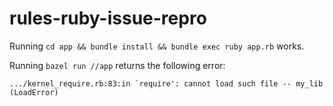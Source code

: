 # rules-ruby-issue-repro

Running `cd app && bundle install && bundle exec ruby app.rb` works.

Running `bazel run //app` returns the following error:

```
.../kernel_require.rb:83:in `require': cannot load such file -- my_lib (LoadError)

```
